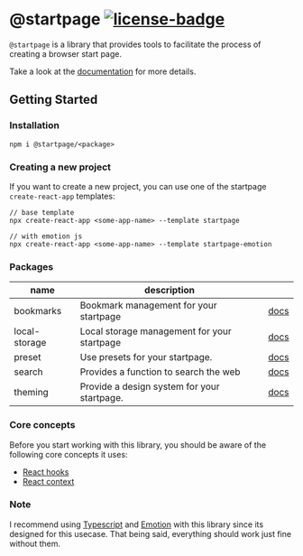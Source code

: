 # @startpage [![license-badge](https://badgen.net/github/license/PrettyCoffee/startpage)](https://github.com/PrettyCoffee/startpage/blob/master/LICENSE)

`@startpage` is a library that provides tools to facilitate the process of creating a browser start page.

Take a look at the [documentation](https://prettycoffee.github.io/startpage/) for more details.

## Getting Started

### Installation

```
npm i @startpage/<package>
```

### Creating a new project

If you want to create a new project, you can use one of the startpage `create-react-app` templates:

```
// base template
npx create-react-app <some-app-name> --template startpage

// with emotion js
npx create-react-app <some-app-name> --template startpage-emotion
```

### Packages

| name          | description                                  |                                                                  |
| ------------- | -------------------------------------------- | ---------------------------------------------------------------- |
| bookmarks     | Bookmark management for your startpage       | [docs](https://prettycoffee.github.io/startpage/#/bookmarks)     |
| local-storage | Local storage management for your startpage  | [docs](https://prettycoffee.github.io/startpage/#/local-storage) |
| preset        | Use presets for your startpage.              | [docs](https://prettycoffee.github.io/startpage/#/preset)        |
| search        | Provides a function to search the web        | [docs](https://prettycoffee.github.io/startpage/#/search)        |
| theming       | Provide a design system for your startpage.  | [docs](https://prettycoffee.github.io/startpage/#/theming)       |

### Core concepts

Before you start working with this library, you should be aware of the following core concepts it uses:

- [React hooks](https://reactjs.org/docs/hooks-intro.html)
- [React context](https://reactjs.org/docs/context.html)

### Note

I recommend using [Typescript](https://www.typescriptlang.org/) and [Emotion](https://emotion.sh/docs/introduction) with this library since its designed for this usecase. That being said, everything should work just fine without them.
